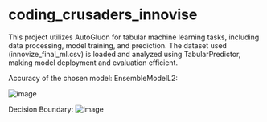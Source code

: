 # coding_crusaders_innovise

This project utilizes AutoGluon for tabular machine learning tasks, including data processing, model training, and prediction. The dataset used (innovize_final_ml.csv) is loaded and analyzed using TabularPredictor, making model deployment and evaluation efficient.

Accuracy of the chosen model: EnsembleModelL2:

![image](https://github.com/user-attachments/assets/5cc3f68d-ce6f-4f74-939f-ed6ce7c7adc5)



Decision Boundary:
![image](https://github.com/user-attachments/assets/14a5bb25-d396-4280-b981-e34af0686c29)
